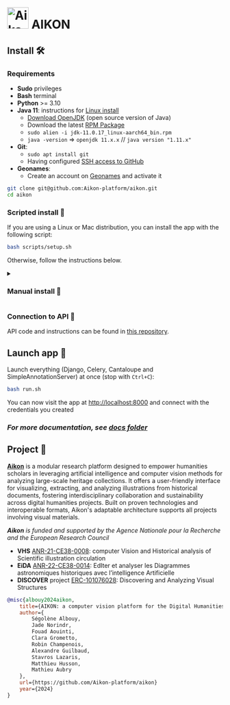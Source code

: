 # <img alt="Aikon logo" src="app/webapp/static/favicon.ico" height="50" width="auto" style="display: inline; margin-bottom:-10px;"> AIKON

## Install 🛠️

### Requirements

- **Sudo** privileges
- **Bash** terminal
- **Python** >= 3.10
- **Java 11**: instructions for [Linux install](https://docs.oracle.com/en/java/javase/11/install/installation-jdk-linux-platforms.html#GUID-737A84E4-2EFF-4D38-8E60-3E29D1B884B8)
    - [Download OpenJDK](https://jdk.java.net/11/) (open source version of Java)
    - Download the latest [RPM Package](https://www.oracle.com/java/technologies/downloads/#java11)
    - `sudo alien -i jdk-11.0.17_linux-aarch64_bin.rpm`
    - `java -version` => `openjdk 11.x.x` // `java version "1.11.x"`
- **Git**:
    - `sudo apt install git`
    - Having configured [SSH access to GitHub](https://docs.github.com/en/authentication/connecting-to-github-with-ssh)
- **Geonames**:
    - Create an account on [Geonames](https://www.geonames.org/login) and activate it

```bash
git clone git@github.com:Aikon-platform/aikon.git
cd aikon
```

### Scripted install 🐆

If you are using a Linux or Mac distribution, you can install the app with the following script:

```bash
bash scripts/setup.sh
```

Otherwise, follow the instructions below.

<details>
  <summary><h3>Manual install 🐢</h3></summary>

#### Dependencies
>
```bash
wget --quiet -O - https://www.postgresql.org/media/keys/ACCC4CF8.asc | sudo apt-key add -
sudo sh -c 'echo "deb http://apt.postgresql.org/pub/repos/apt $(lsb_release -cs)-pgdg main" > /etc/apt/sources.list.d/pgdg.list'
sudo apt update
sudo apt-get install wget ca-certificates
sudo apt install python3-venv python3-dev libpq-dev nginx curl maven postgresql poppler-utils redis-server ghostscript
```
>
#### Python environment
>
```bash
python3.10 -m venv venv
source venv/bin/activate
pip install -r app/requirements-dev.txt
```
>
Enable `pre-commit` hooks (auto-test and formatting)
>
```bash
pre-commit install
```
>
#### Project settings
>
Create a [Geonames](https://www.geonames.org/login) account and activate it.
>
Copy the content of the settings template file
```bash
cp app/config/.env{.template,}
```
Change variables in the generated file `app/config/.env` to corresponds to your database and username

Create a [Geonames](https://www.geonames.org/login) account, activate it and change `<geonames-username>` in the `.env` file
>
#### Database
>
Open Postgres command prompt, create a database (`<database>`) and a user
```bash
sudo -i -u postgres psql # Mac: psql postgres
postgres=# CREATE DATABASE <database>;
postgres=# CREATE USER <username> WITH PASSWORD '<password>';
postgres=# ALTER ROLE <username> SET client_encoding TO 'utf8';
postgres=# ALTER DATABASE <database> OWNER TO <username>;
postgres=# ALTER ROLE <username> SET default_transaction_isolation TO 'read committed';
postgres=# ALTER ROLE <username> SET timezone TO 'UTC';
postgres=# GRANT ALL PRIVILEGES ON DATABASE <database> TO <username>;
postgres=# \q
```
>
Update database schema with models that are stored inside `app/webapp/migrations`
```bash
python app/manage.py migrate
```
>
Create a superuser
```bash
python app/manage.py createsuperuser
```
>
#### Cantaloupe
>
Create a .ENV file for cantaloupe
```bash
sudo chmod +x cantaloupe/init.sh && cp cantaloupe/.env{.template,} && nano cantaloupe/.env
```
>
Change variables in the generated file `cantaloupe/.env`:
- `BASE_URI`: leave it blank on local
- `FILE_SYSTEM_SOURCE` depends on the folder in which you run cantaloupe (inside cantaloupe/ folder: `../app/mediafiles/img/`)
```bash
BASE_URI=
FILE_SYSTEM_SOURCE=absolute/path/to/app/mediafiles/img/  # inside the project directory
HTTP_PORT=8182
HTTPS_PORT=8183
LOG_PATH=/dir/where/cantaloupe/logs/will/be/stored
```
>
Set up Cantaloupe by running (it will create a `cantaloupe.properties` file with your variables):
```bash
bash cantaloupe/init.sh
```
>
Run [Cantaloupe](https://cantaloupe-project.github.io/)
```bash
bash cantaloupe/start.sh
```
>
#### Simple Annotation Server
>
Run [Simple Annotation Server](https://github.com/glenrobson/SimpleAnnotationServer)
```bash
cd sas && mvn jetty:run
```
>
Navigate to [http://localhost:8888/index.html](http://localhost:8888/index.html) to start annotating:
You should now see Mirador with default example manifests.
>
#### Enabling authentication for Redis instance (optional)
>
Get the redis config file and the redis password in the environment variables
```bash
REDIS_CONF=$(redis-cli INFO | grep config_file | awk -F: '{print $2}' | tr -d '[:space:]')
source app/config/.env
```
>
Add your `REDIS_PASSWORD` (from `app/config/.env`) to Redis config file
>
```bash
sudo sed -i -e "s/^requirepass [^ ]*/requirepass $REDIS_PASSWORD/" "$REDIS_CONF"
sudo sed -i -e "s/# requirepass [^ ]*/requirepass $REDIS_PASSWORD/" "$REDIS_CONF"
```
>
Restart Redis
```bash
sudo systemctl restart redis-server # Mac: brew services restart redis
```
>
Test the password
```
redis-cli -a $REDIS_PASSWORD
```
</details>

### Connection to API 📡

API code and instructions can be found in [this repository](https://github.com/Aikon-platform/discover-api).

[//]: # (TODO add instructions to setup api and front, locally or remotely)

## Launch app 🚀

Launch everything (Django, Celery, Cantaloupe and SimpleAnnotationServer) at once (stop with `Ctrl+C`):
```bash
bash run.sh
```

You can now visit the app at [http://localhost:8000](http://localhost:8000) and connect with the credentials you created

### *For more documentation, see [docs folder](docs/)*

## Project 📜

**[Aikon](https://aikon-platform.github.io/)** is a modular research platform designed to empower humanities scholars
in leveraging artificial intelligence and computer vision methods for analyzing large-scale heritage collections.
It offers a user-friendly interface for visualizing, extracting, and analyzing illustrations from historical documents,
fostering interdisciplinary collaboration and sustainability across digital humanities projects. Built on proven
technologies and interoperable formats, Aikon's adaptable architecture supports all projects involving visual materials.

***Aikon** is funded and supported by the Agence Nationale pour la Recherche and the European Research Council*
- **VHS** [ANR-21-CE38-0008](https://anr.fr/Projet-ANR-21-CE38-0008): computer Vision and Historical analysis of Scientific illustration circulation
- **EiDA** [ANR-22-CE38-0014](https://anr.fr/Projet-ANR-22-CE38-0014): EdIter et analyser les Diagrammes astronomiques historiques avec l’intelligence Artificielle
- **DISCOVER** project [ERC-101076028](https://cordis.europa.eu/project/id/101076028): Discovering and Analyzing Visual Structures

```bibtex
@misc{albouy2024aikon,
    title={AIKON: a computer vision platform for the Digital Humanities},
    author={
        Ségolène Albouy,
        Jade Norindr,
        Fouad Aouinti,
        Clara Grometto,
        Robin Champenois,
        Alexandre Guilbaud,
        Stavros Lazaris,
        Matthieu Husson,
        Mathieu Aubry
    },
    url={https://github.com/Aikon-platform/aikon}
    year={2024}
}
```
